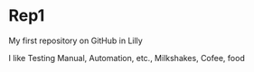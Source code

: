 # Rep1
My first repository on GitHub in Lilly

I like Testing Manual, Automation, etc., Milkshakes, Cofee, food
